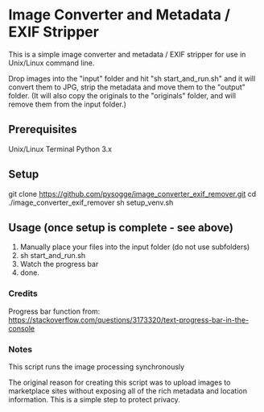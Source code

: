 # Image Converter and Metadata / EXIF Stripper
This is a simple image converter and metadata / EXIF stripper for use in Unix/Linux command line.

Drop images into the "input" folder and hit "sh start_and_run.sh" and it will convert them to JPG, strip the metadata and move them to the "output" folder.  (It will also copy the originals to the "originals" folder, and will remove them from the input folder.)

## Prerequisites
Unix/Linux Terminal
Python 3.x

## Setup
git clone https://github.com/pysogge/image_converter_exif_remover.git
cd ./image_converter_exif_remover
sh setup_venv.sh

## Usage (once setup is complete - see above)
1. Manually place your files into the input folder (do not use subfolders)
2. sh start_and_run.sh
3. Watch the progress bar
4. done.

### Credits
Progress bar function from: https://stackoverflow.com/questions/3173320/text-progress-bar-in-the-console

### Notes
This script runs the image processing synchronously

The original reason for creating this script was to upload images to marketplace sites without exposing all of the rich metadata and location information.  This is a simple step to protect privacy.